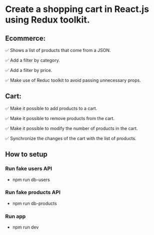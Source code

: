 # Create a shopping cart in React.js using Redux toolkit.

## Ecommerce:

✅ Shows a list of products that come from a JSON.</br>

✅ Add a filter by category.</br>

✅ Add a filter by price.</br>

✅ Make use of Reduc toolkit to avoid passing unnecessary props.</br>

## Cart:

✅ Make it possible to add products to a cart.</br>

✅ Make it possible to remove products from the cart.</br>

✅ Make it possible to modify the number of products in the cart.</br>

✅ Synchronize the changes of the cart with the list of products.</br>

## How to setup

### Run fake **users** API

- npm run db-users

### Run fake **products** API

- npm run db-products

### Run app

- npm run dev
